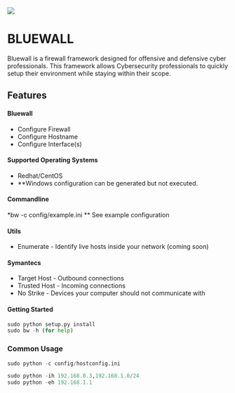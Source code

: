<img src="http://www.iconsdb.com/icons/preview/caribbean-blue/firewall-xxl.png"> 

BLUEWALL
======

Bluewall is a firewall framework designed for offensive and defensive cyber professionals.
This framework allows Cybersecurity professionals to quickly setup their environment while 
staying within their scope.

Features
--------
#### Bluewall
*   Configure Firewall
*   Configure Hostname
*   Configure Interface(s)

#### Supported Operating Systems
*   Redhat/CentOS
*	**Windows configuration can be generated but not executed.


#### Commandline
*bw -c config/example.ini
**	See example configuration

#### Utils
*	Enumerate - Identify live hosts inside your network (coming soon)

#### Symantecs
* Target Host - Outbound connections
* Trusted Host - Incoming connections
* No Strike - Devices your computer should not communicate with

#### Getting Started
```python
sudo python setup.py install
sudo bw -h (for help)
```

### Common Usage
```python
sudo python -c config/hostconfig.ini

sudo python -ih 192.168.0.3,192.168.1.0/24
sudo python -eh 192.168.1.1
```

